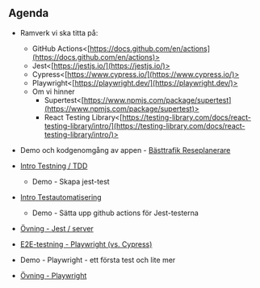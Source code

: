 ## Agenda

- Ramverk vi ska titta på:
	- GitHub Actions<[https://docs.github.com/en/actions](https://docs.github.com/en/actions)>  
	- Jest<[https://jestjs.io/](https://jestjs.io/)>  
	- Cypress<[https://www.cypress.io/](https://www.cypress.io/)>  
	- Playwright<[https://playwright.dev/](https://playwright.dev/)>
	- Om vi hinner
		- Supertest<[https://www.npmjs.com/package/supertest](https://www.npmjs.com/package/supertest)>  
		- React Testing Library<[https://testing-library.com/docs/react-testing-library/intro/](https://testing-library.com/docs/react-testing-library/intro/)>

- Demo och kodgenomgång av appen - [Bästtrafik Reseplanerare](appen-basttrafik.md)
- [Intro Testning / TDD](teori-testning-tdd.md)
	- Demo - Skapa jest-test
- [Intro Testautomatisering](teori-testautomatisering.md)
	- Demo - Sätta upp github actions för Jest-testerna
- [Övning - Jest / server](ovning-jest-server.md)
- [E2E-testning - Playwright (vs. Cypress)](teori-playwright-e2e.md)
- Demo - Playwright - ett första test och lite mer
- [Övning - Playwright](ovning-playwright.md)